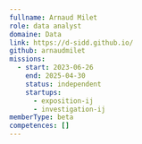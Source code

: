 ```yaml
---
fullname: Arnaud Milet
role: data analyst
domaine: Data
link: https://d-sidd.github.io/
github: arnaudmilet
missions:
  - start: 2023-06-26
    end: 2025-04-30
    status: independent
    startups:
      - exposition-ij
      - investigation-ij
memberType: beta
competences: []
---
```

